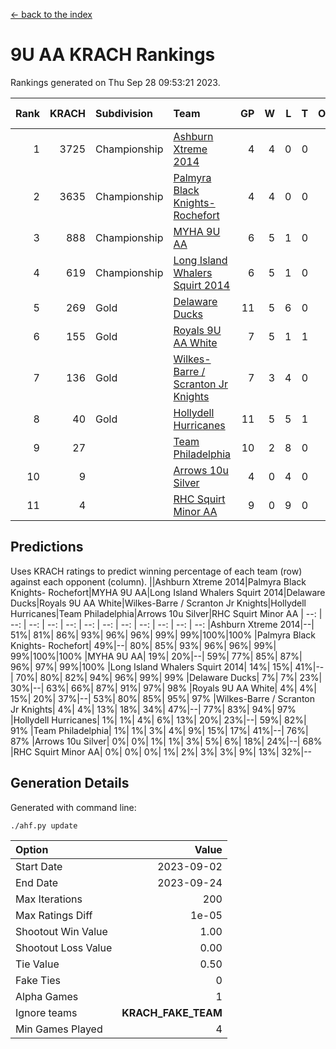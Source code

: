 [<- back to the index](readme.md)
# 9U AA KRACH Rankings
Rankings generated on Thu Sep 28 09:53:21 2023.

Rank|KRACH|Subdivision|Team|GP|W|L|T|OTW|OTL|SoS|Exp Wins|Win Diff
---:|---:|:---|:---|---:|---:|---:|---:|---:|---:|---:|---:|---:
1|3725|Championship|[Ashburn Xtreme 2014](https://gamesheetstats.com/seasons/3659/teams/140217/schedule)|4|4|0|0|0|0|120|4.8|-0.0
2|3635|Championship|[Palmyra Black Knights- Rochefort](https://gamesheetstats.com/seasons/3659/teams/140260/schedule)|4|4|0|0|0|0|115|4.8|-0.0
3|888|Championship|[MYHA 9U AA](https://gamesheetstats.com/seasons/3659/teams/140222/schedule)|6|5|1|0|2|0|209|5.8|-0.0
4|619|Championship|[Long Island Whalers Squirt 2014](https://gamesheetstats.com/seasons/3659/teams/140221/schedule)|6|5|1|0|0|0|192|5.8|-0.0
5|269|Gold|[Delaware Ducks](https://gamesheetstats.com/seasons/3659/teams/140218/schedule)|11|5|6|0|0|2|1206|5.8|-0.0
6|155|Gold|[Royals 9U AA White](https://gamesheetstats.com/seasons/3659/teams/140225/schedule)|7|5|1|1|0|0|51|6.4|0.0
7|136|Gold|[Wilkes-Barre / Scranton Jr Knights](https://gamesheetstats.com/seasons/3659/teams/140228/schedule)|7|3|4|0|0|0|1032|3.9|0.0
8|40|Gold|[Hollydell Hurricanes](https://gamesheetstats.com/seasons/3659/teams/140220/schedule)|11|5|5|1|0|0|90|6.4|0.0
9|27||[Team Philadelphia](https://gamesheetstats.com/seasons/3659/teams/140226/schedule)|10|2|8|0|0|0|1160|2.9|0.0
10|9||[Arrows 10u Silver](https://gamesheetstats.com/seasons/3659/teams/140216/schedule)|4|0|4|0|0|0|191|0.9|0.0
11|4||[RHC Squirt Minor AA](https://gamesheetstats.com/seasons/3659/teams/140224/schedule)|9|0|9|0|0|0|216|0.9|0.0

## Predictions
Uses KRACH ratings to predict winning percentage of each team (row) against each opponent (column).
||Ashburn Xtreme 2014|Palmyra Black Knights- Rochefort|MYHA 9U AA|Long Island Whalers Squirt 2014|Delaware Ducks|Royals 9U AA White|Wilkes-Barre / Scranton Jr Knights|Hollydell Hurricanes|Team Philadelphia|Arrows 10u Silver|RHC Squirt Minor AA
| --: | --: | --: | --: | --: | --: | --: | --: | --: | --: | --: | --: 
|Ashburn Xtreme 2014|--| 51%| 81%| 86%| 93%| 96%| 96%| 99%| 99%|100%|100%
|Palmyra Black Knights- Rochefort| 49%|--| 80%| 85%| 93%| 96%| 96%| 99%| 99%|100%|100%
|MYHA 9U AA| 19%| 20%|--| 59%| 77%| 85%| 87%| 96%| 97%| 99%|100%
|Long Island Whalers Squirt 2014| 14%| 15%| 41%|--| 70%| 80%| 82%| 94%| 96%| 99%| 99%
|Delaware Ducks|  7%|  7%| 23%| 30%|--| 63%| 66%| 87%| 91%| 97%| 98%
|Royals 9U AA White|  4%|  4%| 15%| 20%| 37%|--| 53%| 80%| 85%| 95%| 97%
|Wilkes-Barre / Scranton Jr Knights|  4%|  4%| 13%| 18%| 34%| 47%|--| 77%| 83%| 94%| 97%
|Hollydell Hurricanes|  1%|  1%|  4%|  6%| 13%| 20%| 23%|--| 59%| 82%| 91%
|Team Philadelphia|  1%|  1%|  3%|  4%|  9%| 15%| 17%| 41%|--| 76%| 87%
|Arrows 10u Silver|  0%|  0%|  1%|  1%|  3%|  5%|  6%| 18%| 24%|--| 68%
|RHC Squirt Minor AA|  0%|  0%|  0%|  1%|  2%|  3%|  3%|  9%| 13%| 32%|--

## Generation Details

Generated with command line:
```
./ahf.py update
```

| Option | Value |
| :----- | ----: |
| Start Date | 2023-09-02 |
| End Date | 2023-09-24 |
| Max Iterations | 200 |
| Max Ratings Diff | 1e-05 |
| Shootout Win Value | 1.00 |
| Shootout Loss Value | 0.00 |
| Tie Value | 0.50 |
| Fake Ties | 0 |
| Alpha Games | 1 |
| Ignore teams | __KRACH_FAKE_TEAM__ |
| Min Games Played | 4 |

